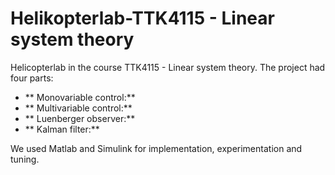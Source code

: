 # Helikopterlab-TTK4115 - Linear system theory

Helicopterlab in the course TTK4115 - Linear system theory. 
The project had four parts: 
* ** Monovariable control:** 
* ** Multivariable control:** 
* ** Luenberger observer:**
* ** Kalman filter:**

We used Matlab and Simulink for implementation, experimentation and tuning. 
